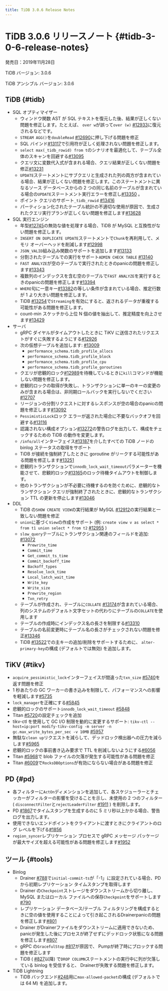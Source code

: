```yaml
---
title: TiDB 3.0.6 Release Notes
---
```


# TiDB 3.0.6 リリースノート {#tidb-3-0-6-release-notes}

発売日：2019年11月28日

TiDB バージョン: 3.0.6

TiDB アンシブル バージョン: 3.0.6

## TiDB {#tidb}

-   SQL オプティマイザー
    -   ウィンドウ関数 AST が SQL テキストを復元した後、結果が正しくない問題を修正します。たとえば、 `over w`が誤って`over (w)` [#12933](https://github.com/pingcap/tidb/pull/12933)に復元されるなどです。
    -   `STREAM AGG()`を`doubleRead` [#12690](https://github.com/pingcap/tidb/pull/12690)に押し下げる問題を修正
    -   SQL バインド[#13117](https://github.com/pingcap/tidb/pull/13117)で引用符が正しく処理されない問題を修正します。
    -   `select max(_tidb_rowid) from t`のシナリオを最適化して、テーブル全体のスキャンを回避する[#13095](https://github.com/pingcap/tidb/pull/13095)
    -   クエリ文に変数代入式が含まれる場合、クエリ結果が正しくない問題を修正[#13231](https://github.com/pingcap/tidb/pull/13231)
    -   `UPDATE`ステートメントにサブクエリと生成された列の両方が含まれている場合、結果が正しくない問題を修正します。このステートメントに異なるソース データベースからの 2 つの同じ名前のテーブルが含まれている場合の`UPDATE`ステートメント実行エラーを修正し[#13350](https://github.com/pingcap/tidb/pull/13350) 。
    -   ポイント クエリのサポート`_tidb_rowid` [#13416](https://github.com/pingcap/tidb/pull/13416)
    -   パーティション化されたテーブル統計の不適切な使用が原因で、生成されたクエリ実行プランが正しくない問題を修正します[#13628](https://github.com/pingcap/tidb/pull/13628)
-   SQL 実行エンジン
    -   年型[#12745](https://github.com/pingcap/tidb/pull/12745)の無効な値を処理する場合、TiDB が MySQL と互換性がない問題を修正します。
    -   `INSERT ON DUPLICATE UPDATE`ステートメントで`Chunk`を再利用して、メモリ オーバーヘッドを削減します[#12998](https://github.com/pingcap/tidb/pull/12998)
    -   `JSON_VALID`組み込み関数のサポートを追加します[#13133](https://github.com/pingcap/tidb/pull/13133)
    -   分割されたテーブルでの実行をサポート`ADMIN CHECK TABLE` [#13140](https://github.com/pingcap/tidb/pull/13140)
    -   `FAST ANALYZE`が空のテーブルで実行されたときのpanicの問題を修正します[#13343](https://github.com/pingcap/tidb/pull/13343)
    -   複数列のインデックスを含む空のテーブルで`FAST ANALYZE`を実行するときのpanicの問題を修正します[#13394](https://github.com/pingcap/tidb/pull/13394)
    -   `WHERE`句に一意キー[#13382](https://github.com/pingcap/tidb/pull/13382)の等しい条件が含まれている場合、推定行数が 1 より大きい問題を修正します。
    -   TiDB [#13254](https://github.com/pingcap/tidb/pull/13254)で`Streaming`を有効にすると、返されるデータが重複する可能性がある問題を修正します。
    -   count-min スケッチから上位 N 個の値を抽出して、推定精度を向上させます[#13429](https://github.com/pingcap/tidb/pull/13429)
-   サーバ
    -   gRPC ダイヤルがタイムアウトしたときに TiKV に送信されたリクエストがすぐに失敗するようにする[#12926](https://github.com/pingcap/tidb/pull/12926)
    -   次の仮想テーブルを追加します: [#13009](https://github.com/pingcap/tidb/pull/13009)
        -   `performance_schema.tidb_profile_allocs`
        -   `performance_schema.tidb_profile_block`
        -   `performance_schema.tidb_profile_cpu`
        -   `performance_schema.tidb_profile_goroutines`
    -   クエリが悲観的ロック[#12989](https://github.com/pingcap/tidb/pull/12989)を待機しているときに`kill`コマンドが機能しない問題を修正します。
    -   悲観的ロックの取得が失敗し、トランザクションに単一のキーの変更のみが含まれる場合は、非同期ロールバックを実行しないでください[#12707](https://github.com/pingcap/tidb/pull/12707)
    -   リージョンの分割リクエストに対するレスポンスが空の場合のpanicの問題を修正します[#13092](https://github.com/pingcap/tidb/pull/13092)
    -   `PessimisticLock`ロック エラーが返された場合に不要なバックオフを回避する[#13116](https://github.com/pingcap/tidb/pull/13116)
    -   認識されない構成オプション[#13272](https://github.com/pingcap/tidb/pull/13272)の警告ログを出力して、構成をチェックするための TiDB の動作を変更します。
    -   `/info/all`インターフェイス[#13187](https://github.com/pingcap/tidb/pull/13187)を介したすべての TiDB ノードの binlog ステータスの取得をサポート
    -   TiDB が接続を強制終了したときに goroutine がリークする可能性がある問題を修正します[#13251](https://github.com/pingcap/tidb/pull/13251)
    -   悲観的トランザクションで`innodb_lock_wait_timeout`パラメーターを機能させて、悲観的ロック[#13165](https://github.com/pingcap/tidb/pull/13165)のロック待機タイムアウトを制御します。
    -   他のトランザクションが不必要に待機するのを防ぐために、悲観的なトランザクション クエリが強制終了されたときに、悲観的なトランザクション TTL の更新を停止します[#13046](https://github.com/pingcap/tidb/pull/13046)
-   DDL
    -   TiDB の`SHOW CREATE VIEW`の実行結果が MySQL [#12912](https://github.com/pingcap/tidb/pull/12912)の実行結果と一致しない問題を修正
    -   `union`に基づく`View`の作成をサポート (例: `create view v as select * from t1 union select * from t2` [#12955](https://github.com/pingcap/tidb/pull/12955) )
    -   `slow_query`テーブルにトランザクション関連のフィールドを追加: [#13072](https://github.com/pingcap/tidb/pull/13072)
        -   `Prewrite_time`
        -   `Commit_time`
        -   `Get_commit_ts_time`
        -   `Commit_backoff_time`
        -   `Backoff_types`
        -   `Resolve_lock_time`
        -   `Local_latch_wait_time`
        -   `Write_key`
        -   `Write_size`
        -   `Prewrite_region`
        -   `Txn_retry`
    -   テーブルが作成され、テーブルに`COLLATE` [#13174](https://github.com/pingcap/tidb/pull/13174)が含まれている場合、列のシステムのデフォルト文字セットの代わりにテーブルの`COLLATE`を使用します
    -   テーブルの作成時にインデックス名の長さを制限する[#13310](https://github.com/pingcap/tidb/pull/13310)
    -   テーブルの名前変更時にテーブル名の長さがチェックされない問題を修正[#13346](https://github.com/pingcap/tidb/pull/13346)
    -   TiDB [#13522](https://github.com/pingcap/tidb/pull/13522)での主キーの追加/削除をサポートするために、 `alter-primary-key`の構成 (デフォルトでは無効) を追加します。

## TiKV {#tikv}

-   `acquire_pessimistic_lock`インターフェイスが間違った`txn_size` [#5740](https://github.com/tikv/tikv/pull/5740)を返す問題を修正
-   1 秒あたりの GC ワーカーの書き込みを制限して、パフォーマンスへの影響を軽減します[#5735](https://github.com/tikv/tikv/pull/5735)
-   `lock_manager`を正確にする[#5845](https://github.com/tikv/tikv/pull/5845)
-   悲観的ロックのサポート`innodb_lock_wait_timeout` [#5848](https://github.com/tikv/tikv/pull/5848)
-   Titan [#5720](https://github.com/tikv/tikv/pull/5720)の設定チェックを追加
-   tikv-ctl を使用して GC I/O 制限を動的に変更するサポート: `tikv-ctl --host=ip:port modify-tikv-config -m server -n gc.max_write_bytes_per_sec -v 10MB` [#5957](https://github.com/tikv/tikv/pull/5957)
-   無駄な`clean up`リクエストを減らして、デッドロック検出器への圧力を減らします[#5965](https://github.com/tikv/tikv/pull/5965)
-   悲観的ロックの事前書き込み要求で TTL を削減しないようにする[#6056](https://github.com/tikv/tikv/pull/6056)
-   Titan [#5968](https://github.com/tikv/tikv/pull/5968)で blob ファイルの欠落が発生する可能性がある問題を修正
-   Titan [#6009](https://github.com/tikv/tikv/pull/6009)で`RocksDBOptions`が有効にならない場合がある問題を修正

## PD {#pd}

-   各フィルターに`ActOn`ディメンションを追加して、各スケジューラーとチェッカーがフィルターの影響を受けることを示し、未使用の 2 つのフィルター ( `disconnectFilter`と`rejectLeaderFilter` [#1911](https://github.com/pingcap/pd/pull/1911) ) を削除します。
-   PD [#1867](https://github.com/pingcap/pd/pull/1867)でタイムスタンプを生成するのに 5 ミリ秒以上かかる場合、警告ログを出力します。
-   使用できないエンドポイントをクライアントに渡すときにクライアントのログ レベルを下げる[#1856](https://github.com/pingcap/pd/pull/1856)
-   `region_syncer`レプリケーション プロセスで gRPC メッセージ パッケージが最大サイズを超える可能性がある問題を修正します[#1952](https://github.com/pingcap/pd/pull/1952)

## ツール {#tools}

-   Binlog
    -   Drainer [#788](https://github.com/pingcap/tidb-binlog/pull/788)で`initial-commit-ts`が「-1」に設定されている場合、PD から初期レプリケーション タイムスタンプを取得します
    -   Drainer の`Checkpoint`ストレージをダウンストリームから切り離し、MySQL またはローカル ファイルへの保存`Checkpoint`をサポートします[#790](https://github.com/pingcap/tidb-binlog/pull/790)
    -   レプリケーション データベース/テーブル フィルタリングを構成するときに空の値を使用することによって引き起こされるDrainerpanicの問題を修正します[#801](https://github.com/pingcap/tidb-binlog/pull/801)
    -   Drainer がDrainerファイルをダウンストリームに適用できないため、panicが発生した後にプロセスが終了せずにデッドロック状態になる問題を修正します[#807](https://github.com/pingcap/tidb-binlog/pull/807)
    -   gRPC の`GracefulStop` [#817](https://github.com/pingcap/tidb-binlog/pull/817)が原因で、 Pumpが終了時にブロックする問題を修正します
    -   TiDB ( [#827](https://github.com/pingcap/tidb-binlog/pull/827)以降) で`DROP COLUMN`ステートメントの実行中に列が欠落している binlog を受信すると、 Drainerが失敗する問題を修正します。
-   TiDB Lightning
    -   TiDB バックエンド[#248](https://github.com/pingcap/tidb-lightning/pull/248)用に`max-allowed-packet`の構成 (デフォルトでは 64 M) を追加します。
